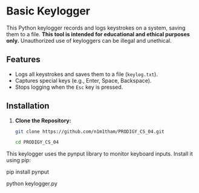 # Basic Keylogger

This Python keylogger records and logs keystrokes on a system, saving them to a file. **This tool is intended for educational and ethical purposes only.** Unauthorized use of keyloggers can be illegal and unethical.

## Features

- Logs all keystrokes and saves them to a file (`keylog.txt`).
- Captures special keys (e.g., Enter, Space, Backspace).
- Stops logging when the `Esc` key is pressed.

## Installation

1. **Clone the Repository:**

   ```bash
   git clone https://github.com/n1m1tham/PRODIGY_CS_04.git

   cd PRODIGY_CS_04

This keylogger uses the pynput library to monitor keyboard inputs. Install it using pip:
   
   pip install pynput
	
   python keylogger.py
